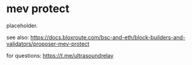 # mev protect

placeholder.

see also: https://docs.bloxroute.com/bsc-and-eth/block-builders-and-validators/proposer-mev-protect

for questions: https://t.me/ultrasoundrelay
